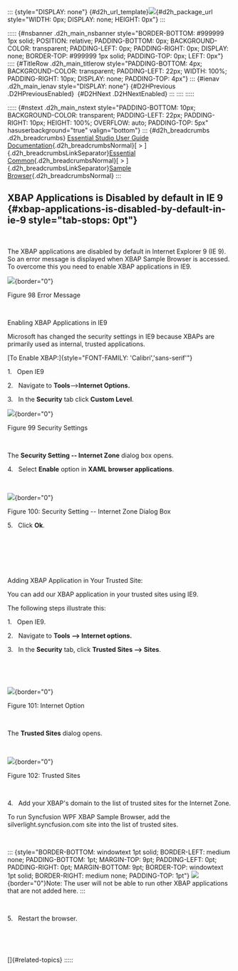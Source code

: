 ::: {style="DISPLAY: none"}
[](ms-xhelp:///?Id=d2h_url_template){#d2h_url_template}![](!package_url!){#d2h_package_url style="WIDTH: 0px; DISPLAY: none; HEIGHT: 0px"}
:::

::::: {#nsbanner .d2h_main_nsbanner style="BORDER-BOTTOM: #999999 1px solid; POSITION: relative; PADDING-BOTTOM: 0px; BACKGROUND-COLOR: transparent; PADDING-LEFT: 0px; PADDING-RIGHT: 0px; DISPLAY: none; BORDER-TOP: #999999 1px solid; PADDING-TOP: 0px; LEFT: 0px"}
:::: {#TitleRow .d2h_main_titlerow style="PADDING-BOTTOM: 4px; BACKGROUND-COLOR: transparent; PADDING-LEFT: 22px; WIDTH: 100%; PADDING-RIGHT: 10px; DISPLAY: none; PADDING-TOP: 4px"}
::: {#ienav .d2h_main_ienav style="DISPLAY: none"}
[](ms-xhelp:///?Id=5d9e3c38-3d97-46f9-91c1-e763354698e8){#D2HPrevious .D2HPreviousEnabled}  [](ms-xhelp:///?Id=834e56eb-893c-4801-b84d-95d7bc667462){#D2HNext .D2HNextEnabled}
:::
::::
:::::

::::: {#nstext .d2h_main_nstext style="PADDING-BOTTOM: 10px; BACKGROUND-COLOR: transparent; PADDING-LEFT: 22px; PADDING-RIGHT: 10px; HEIGHT: 100%; OVERFLOW: auto; PADDING-TOP: 5px" hasuserbackground="true" valign="bottom"}
::: {#d2h_breadcrumbs .d2h_breadcrumbs}
[Essential Studio User Guide Documentation](ms-xhelp:///?Id=12457748-09e3-4d74-a240-8e049cedf030){.d2h_breadcrumbsNormal}[ \> ]{.d2h_breadcrumbsLinkSeparator}[Essential Common](ms-xhelp:///?Id=2bfe10b6-fac1-4f91-a173-04db314f10c3){.d2h_breadcrumbsNormal}[ \> ]{.d2h_breadcrumbsLinkSeparator}[Sample Browser](ms-xhelp:///?Id=afdcd19d-1a73-4a2a-b989-ac7c039124c0){.d2h_breadcrumbsNormal}
:::

## XBAP Applications is Disabled by default in IE 9 {#xbap-applications-is-disabled-by-default-in-ie-9 style="tab-stops: 0pt"}

 

The XBAP applications are disabled by default in Internet Explorer 9 (IE 9). So an error message is displayed when XBAP Sample Browser is accessed. To overcome this you need to enable XBAP applications in IE9.

![](ImagesExt/image67_103.png){border="0"}

Figure 98 Error Message

 

Enabling XBAP Applications in IE9

Microsoft has changed the security settings in IE9 because XBAPs are primarily used as internal, trusted applications.

[To Enable XBAP:]{style="FONT-FAMILY: 'Calibri','sans-serif'"}

1.   Open IE9

2.   Navigate to **Tools**\--\>**Internet Options.**

3.   In the **Security** tab click **Custom Level**.

![](ImagesExt/image67_104.jpg){border="0"}

Figure 99 Security Settings

 

The **Security Setting -- Internet Zone** dialog box opens.

4.   Select **Enable** option in **XAML browser applications**.

 

![](ImagesExt/image67_105.jpg){border="0"}

Figure 100: Security Setting -- Internet Zone Dialog Box

5.   Click **Ok**.

 

 

 

Adding XBAP Application in Your Trusted Site:

You can add our XBAP application in your trusted sites using IE9.

The following steps illustrate this:

1.   Open IE9.

2.   Navigate to **Tools \--\> Internet options.**

3.   In the **Security** tab, click **Trusted Sites \--\> Sites**.

 

 

![](ImagesExt/image67_106.jpg){border="0"}

Figure 101: Internet Option

 

The **Trusted Sites** dialog opens.  

 

![](ImagesExt/image67_107.jpg){border="0"}

Figure 102: Trusted Sites

 

4.   Add your XBAP's domain to the list of trusted sites for the Internet Zone.

To run Syncfusion WPF XBAP Sample Browser, add the silverlight.syncfusion.com site into the list of trusted sites.

 

::: {style="BORDER-BOTTOM: windowtext 1pt solid; BORDER-LEFT: medium none; PADDING-BOTTOM: 1pt; MARGIN-TOP: 9pt; PADDING-LEFT: 0pt; PADDING-RIGHT: 0pt; MARGIN-BOTTOM: 9pt; BORDER-TOP: windowtext 1pt solid; BORDER-RIGHT: medium none; PADDING-TOP: 1pt"}
![](ImagesExt/image67_1.jpg){border="0"}Note: The user will not be able to run other XBAP applications that are not added here.
:::

 

5.   Restart the browser.

 

 

[]{#related-topics}
:::::
